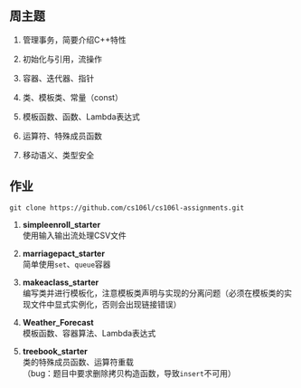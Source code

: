 ## 周主题

1. 管理事务，简要介绍C++特性

2. 初始化与引用，流操作

3. 容器、迭代器、指针

4. 类、模板类、常量（const）

5. 模板函数、函数、Lambda表达式

6. 运算符、特殊成员函数

7. 移动语义、类型安全

## 作业

```
git clone https://github.com/cs106l/cs106l-assignments.git
```

1. **simpleenroll_starter**  
使用输入输出流处理CSV文件

2. **marriagepact_starter**  
简单使用`set`、`queue`容器

3. **makeaclass_starter**  
编写类并进行模板化，注意模板类声明与实现的分离问题（必须在模板类的实现文件中显式实例化，否则会出现链接错误）

4. **Weather_Forecast**  
模板函数、容器算法、Lambda表达式

5. **treebook_starter**  
类的特殊成员函数、运算符重载  
（bug：题目中要求删除拷贝构造函数，导致`insert`不可用）